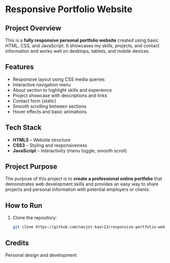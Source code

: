 # Responsive Portfolio Website

## Project Overview
This is a **fully responsive personal portfolio website** created using basic HTML, CSS, and JavaScript. It showcases my skills, projects, and contact information and works well on desktops, tablets, and mobile devices.

## Features
- Responsive layout using CSS media queries
- Interactive navigation menu
- About section to highlight skills and experience
- Project showcase with descriptions and links
- Contact form (static)
- Smooth scrolling between sections
- Hover effects and basic animations

## Tech Stack
- **HTML5** – Website structure
- **CSS3** – Styling and responsiveness
- **JavaScript** – Interactivity (menu toggle, smooth scroll)

## Project Purpose
The purpose of this project is to **create a professional online portfolio** that demonstrates web development skills and provides an easy way to share projects and personal information with potential employers or clients.

## How to Run
1. Clone the repository:
   ```bash
   git clone https://github.com/navjot-kaur13/responsive-portfolio-website.git

 ## Credits
Personal design and development



